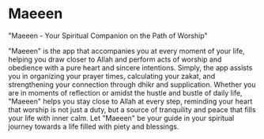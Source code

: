 # Maeeen

"Maeeen - Your Spiritual Companion on the Path of Worship"

"Maeeen" is the app that accompanies you at every moment of your life, helping you draw closer to Allah and perform acts of worship and obedience with a pure heart and sincere intentions. Simply, the app assists you in organizing your prayer times, calculating your zakat, and strengthening your connection through dhikr and supplication. Whether you are in moments of reflection or amidst the hustle and bustle of daily life, "Maeeen" helps you stay close to Allah at every step, reminding your heart that worship is not just a duty, but a source of tranquility and peace that fills your life with inner calm. Let "Maeeen" be your guide in your spiritual journey towards a life filled with piety and blessings.
